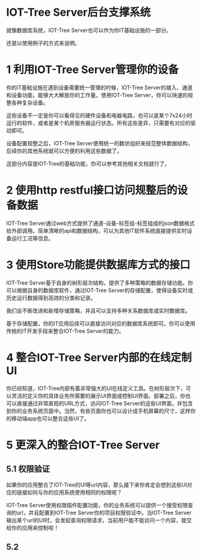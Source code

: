 IOT-Tree Server后台支撑系统
==
就像数据库系统，IOT-Tree Server也可以作为你IT基础设施的一部分。

还是以使用例子的方式来说明。

# 1 利用IOT-Tree Server管理你的设备
你的IT基础设施在遇到设备需要统一管理的时候，IOT-Tree Server的接入、通道和设备功能，能够大大解放你的工作量。使用IOT-Tree Server，你可以快速的规整各种复杂设备。

这些设备不一定是你可以看得见的硬件设备和电器电路，也可以是某个7x24小时运行的软件，或者是某个机房服务器运行状态。所有这些差异，只需要有对应的驱动即可。

设备配置规整之后，IOT-Tree Server使用统一的数状组织来规范整体数据结构，后续你的其他系统就可以方便的利用这些数据了。

这部分内容是IOT-Tree的基础功能，你可以参考其他相关文档就行了。

# 2 使用http restful接口访问规整后的设备数据

IOT-Tree Server通过web方式提供了通道-设备-标签组-标签组成的json数据格式给外部调用。简单清晰的api和数据结构，可以为其他IT软件系统直接提供实时设备运行工况等信息。

# 3 使用Store功能提供数据库方式的接口
IOT-Tree Server基于自身的树形层次结构，提供了多种策略的数据存储功能。你可以根据自身的数据库软件，通过IOT-Tree Server的存储配置，使得设备实时或历史运行数据得到高效的分类和记录。

我们会不断改进和新增存储策略，并且可以支持多种关系数据库或实时数据库。

基于存储配置，你的IT应用后续可以直接访问对应的数据库系统即可。你可以使用传统的IT开发手段来整合IOT-Tree Server的能力。

# 4 整合IOT-Tree Server内部的在线定制UI

你已经知道，IOT-Tree内部有着非常强大的UI在线定义工具。在树形层次下，可以灵活的定义你的具体业务所需要的展示UI界面或控制UI界面。部署之后，你也可以直接通过非常直观的URL方式，访问IOT-Tree Server的这些UI界面，并包含到你的业务系统页面中。当然，有些页面你也可以设计成手机屏幕的尺寸，这样你的移动端app也可以整合这些UI了。

# 5 更深入的整合IOT-Tree Server

## 5.1 权限验证

如果你的应用整合了IOT-Tree的UI等url内容，那么接下来你肯定会想到这些UI对应的链接如何与你的应用系统使用相同的权限呢？

IOT-Tree Server使用权限插件配置功能，你的业务系统可以提供一个接受权限查询的url，并且配置到IOT-Tree Server你的项目权限验证中。当IOT-Tree Server输出某个url的UI时，会发起查询权限请求，当前用户能不能访问一个内容，就交给你的应用来控制啦！

## 5.2 

